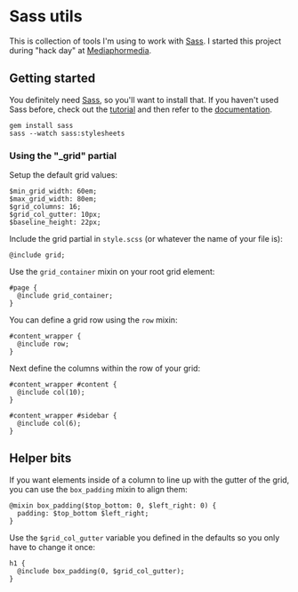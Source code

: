 # Sass utils
This is collection of tools I'm using to work with [Sass](http://sass-lang.com/). I started this project during "hack day" at [Mediaphormedia](http://ellingtoncms.com).

## Getting started
You definitely need [Sass](http://sass-lang.com/), so you'll want to install that. If you haven't used Sass before, check out the [tutorial](http://sass-lang.com/tutorial.html) and then refer to the [documentation](http://sass-lang.com/docs.html).

    gem install sass
    sass --watch sass:stylesheets

### Using the "_grid" partial
Setup the default grid values:

    $min_grid_width: 60em;
    $max_grid_width: 80em;
    $grid_columns: 16;
    $grid_col_gutter: 10px;
    $baseline_height: 22px;

Include the grid partial in `style.scss` (or whatever the name of your file is):

    @include grid;

Use the `grid_container` mixin on your root grid element:

    #page {
      @include grid_container;
    }

You can define a grid row using the `row` mixin:

    #content_wrapper {
      @include row;
    }

Next define the columns within the row of your grid:

    #content_wrapper #content {
      @include col(10);
    }
    
    #content_wrapper #sidebar {
      @include col(6);
    }

## Helper bits
If you want elements inside of a column to line up with the gutter of the grid, you can use the `box_padding` mixin to align them:

    @mixin box_padding($top_bottom: 0, $left_right: 0) {
      padding: $top_bottom $left_right;
    }

Use the `$grid_col_gutter` variable you defined in the defaults so you only have to change it once:

    h1 {
      @include box_padding(0, $grid_col_gutter);
    }


